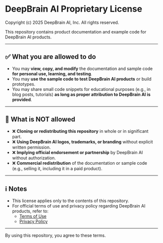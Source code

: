 # DeepBrain AI Proprietary License

Copyright (c) 2025 DeepBrain AI, Inc. All rights reserved.

This repository contains product documentation and example code for DeepBrain AI products.

---

## ✅ What you are allowed to do
- You may **view, copy, and modify** the documentation and sample code **for personal use, learning, and testing**.
- You may **use the sample code to test DeepBrain AI products** or build prototypes.
- You may share small code snippets for educational purposes (e.g., in blog posts, tutorials) **as long as proper attribution to DeepBrain AI is provided**.

---

## 🚫 What is NOT allowed
- ❌ **Cloning or redistributing this repository** in whole or in significant part.  
- ❌ **Using DeepBrain AI logos, trademarks, or branding** without explicit written permission.  
- ❌ **Implying official endorsement or partnership** by DeepBrain AI without authorization.  
- ❌ **Commercial redistribution** of the documentation or sample code (e.g., selling it, including it in a paid product).

---

## ℹ️ Notes
- This license applies only to the contents of this repository.  
- For official terms of use and privacy policy regarding DeepBrain AI products, refer to:
  - [Terms of Use](https://www.aistudios.com/terms-of-use)
  - [Privacy Policy](https://www.aistudios.com/privacy-policy)

---

By using this repository, you agree to these terms.
